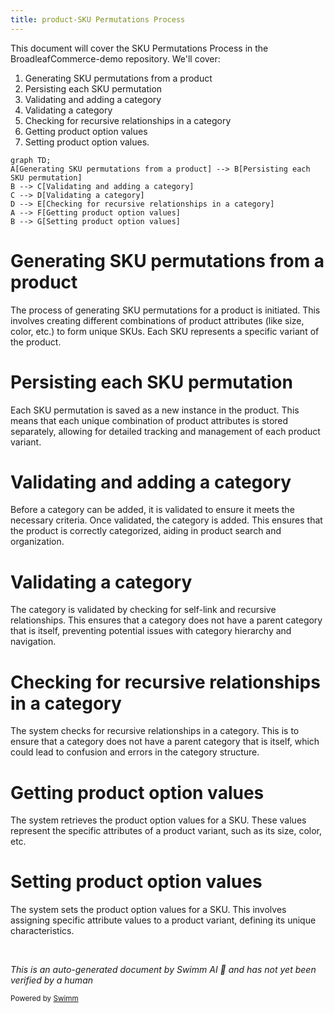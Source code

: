 ```yaml
---
title: product-SKU Permutations Process
---
```

This document will cover the SKU Permutations Process in the BroadleafCommerce-demo repository. We'll cover:

1. Generating SKU permutations from a product
2. Persisting each SKU permutation
3. Validating and adding a category
4. Validating a category
5. Checking for recursive relationships in a category
6. Getting product option values
7. Setting product option values.

```mermaid
graph TD;
A[Generating SKU permutations from a product] --> B[Persisting each SKU permutation]
B --> C[Validating and adding a category]
C --> D[Validating a category]
D --> E[Checking for recursive relationships in a category]
A --> F[Getting product option values]
B --> G[Setting product option values]
```

# Generating SKU permutations from a product

The process of generating SKU permutations for a product is initiated. This involves creating different combinations of product attributes (like size, color, etc.) to form unique SKUs. Each SKU represents a specific variant of the product.

# Persisting each SKU permutation

Each SKU permutation is saved as a new instance in the product. This means that each unique combination of product attributes is stored separately, allowing for detailed tracking and management of each product variant.

# Validating and adding a category

Before a category can be added, it is validated to ensure it meets the necessary criteria. Once validated, the category is added. This ensures that the product is correctly categorized, aiding in product search and organization.

# Validating a category

The category is validated by checking for self-link and recursive relationships. This ensures that a category does not have a parent category that is itself, preventing potential issues with category hierarchy and navigation.

# Checking for recursive relationships in a category

The system checks for recursive relationships in a category. This is to ensure that a category does not have a parent category that is itself, which could lead to confusion and errors in the category structure.

# Getting product option values

The system retrieves the product option values for a SKU. These values represent the specific attributes of a product variant, such as its size, color, etc.

# Setting product option values

The system sets the product option values for a SKU. This involves assigning specific attribute values to a product variant, defining its unique characteristics.

&nbsp;

*This is an auto-generated document by Swimm AI 🌊 and has not yet been verified by a human*

<SwmMeta version="3.0.0" repo-id="Z2l0aHViJTNBJTNBQnJvYWRsZWFmQ29tbWVyY2UtZGVtbyUzQSUzQWdpbGFkbmF2b3Q=" repo-name="BroadleafCommerce-demo" doc-type="product-flows"><sup>Powered by [Swimm](/)</sup></SwmMeta>
